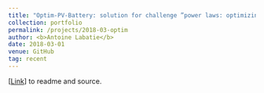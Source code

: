 ```yaml
---
title: "Optim-PV-Battery: solution for challenge ”power laws: optimizing demand-side strategies” (using DQNs, policy networks)"
collection: portfolio
permalink: /projects/2018-03-optim
author: <b>Antoine Labatie</b>
date: 2018-03-01
venue: GitHub
tag: recent
---
```


[[Link](https://github.com/alabatie/optim-pv-battery)] to readme and source.
<br>
<br>
